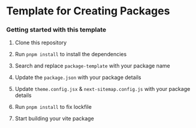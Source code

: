 # Template for Creating Packages

### Getting started with this template

1. Clone this repository

2. Run `pnpm install` to install the dependencies

3. Search and replace `package-template` with your package name

4. Update the `package.json` with your package details

5. Update `theme.config.jsx` & `next-sitemap.config.js` with your package details

6. Run `pnpm install` to fix lockfile

7. Start building your vite package
